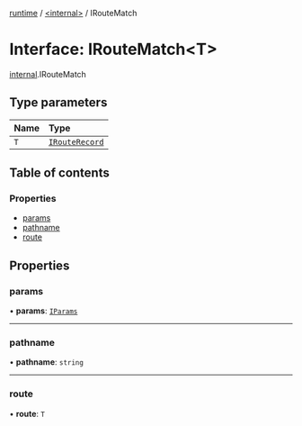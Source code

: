 [runtime](../overview.md) / [<internal\>](../modules/internal_.md) / IRouteMatch

# Interface: IRouteMatch<T\>

[internal](../modules/internal_.md).IRouteMatch

## Type parameters

| Name | Type |
| :------ | :------ |
| `T` | [`IRouteRecord`](IRouteRecord.md) |

## Table of contents

### Properties

- [params](internal_.IRouteMatch.md#params)
- [pathname](internal_.IRouteMatch.md#pathname)
- [route](internal_.IRouteMatch.md#route)

## Properties

### params

• **params**: [`IParams`](../overview.md#iparams)

___

### pathname

• **pathname**: `string`

___

### route

• **route**: `T`
